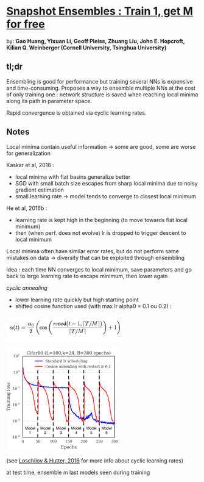 # [Snapshot Ensembles : Train 1, get M for free](https://arxiv.org/pdf/1704.00109.pdf)

by: **Gao Huang, Yixuan Li, Geoff Pleiss, Zhuang Liu, John E. Hopcroft, Kilian Q. Weinberger (Cornell University, Tsinghua University)**

## tl;dr
Ensembling is good for performance but training several NNs is expensive and time-consuming. Proposes a way to ensemble multiple NNs at the cost of only training one : network structure is saved when reaching local minima along its path in parameter space. 

Rapid convergence is obtained via cyclic learning rates.

## Notes 

Local minima contain useful information -> some are good, some are worse for generalization

Kaskar et al, 2016 :

* local minima with flat basins generalize better
* SGD with small batch size escapes from sharp local minima due to noisy gradient estimation
* small learning rate -> model tends to converge to closest local minimum

He et al, 2016b :

* learning rate is kept high in the beginning (to move towards flat local minimum)
* then (when perf. does not evolve) lr is dropped to trigger descent to local minimum

Local minima often have similar error rates, but do not perform same mistakes on data
-> diversity that can be exploited through ensembling

idea : each time NN converges to local minimum, save parameters and go back to large learning rate to escape minimum, then lower again

*cyclic annealing*

* lower learning rate quickly but high starting point
* shifted cosine function used (with max lr alpha0 = 0.1 ou 0.2) :

![](../imgs/setogmff2.png)

![](../imgs/setogmff.png)

(see [Loschilov & Hutter, 2016](https://arxiv.org/pdf/1608.03983.pdf) for more info about cyclic learning rates)

at test time, ensemble m last models seen during training
